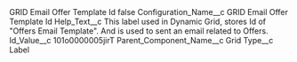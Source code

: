 <?xml version="1.0" encoding="UTF-8"?>
<CustomMetadata xmlns="http://soap.sforce.com/2006/04/metadata" xmlns:xsi="http://www.w3.org/2001/XMLSchema-instance" xmlns:xsd="http://www.w3.org/2001/XMLSchema">
    <label>GRID Email Offer Template Id</label>
    <protected>false</protected>
    <values>
        <field>Configuration_Name__c</field>
        <value xsi:type="xsd:string">GRID Email Offer Template Id</value>
    </values>
    <values>
        <field>Help_Text__c</field>
        <value xsi:type="xsd:string">This label used in Dynamic Grid, stores Id of &quot;Offers Email Template&quot;. And is used to sent an email related to Offers.</value>
    </values>
    <values>
        <field>Id_Value__c</field>
        <value xsi:type="xsd:string">101o0000005jirT</value>
    </values>
    <values>
        <field>Parent_Component_Name__c</field>
        <value xsi:type="xsd:string">Grid</value>
    </values>
    <values>
        <field>Type__c</field>
        <value xsi:type="xsd:string">Label</value>
    </values>
</CustomMetadata>
